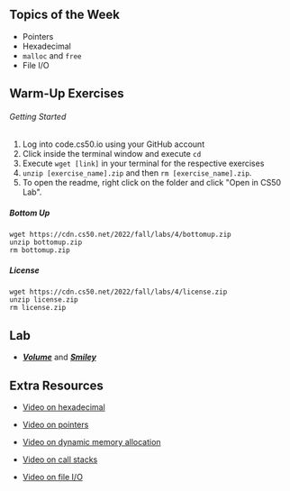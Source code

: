 ## Topics of the Week

- Pointers
- Hexadecimal
- `malloc` and `free`
- File I/O

## Warm-Up Exercises

###### Getting Started 
1. Log into code.cs50.io using your GitHub account 
2. Click inside the terminal window and execute ```cd``` 
3. Execute ```wget [link]``` in your terminal for the respective exercises
4. ```unzip [exercise_name].zip``` and then ```rm [exercise_name].zip```. 
5. To open the readme, right click on the folder and click "Open in CS50 Lab". 


##### Bottom Up 
```
wget https://cdn.cs50.net/2022/fall/labs/4/bottomup.zip
unzip bottomup.zip
rm bottomup.zip
```

##### License
```
wget https://cdn.cs50.net/2022/fall/labs/4/license.zip
unzip license.zip
rm license.zip
```

## Lab

- ***[Volume](https://cs50.harvard.edu/college/2022/fall/labs/4/)*** and ***[Smiley](https://cs50.harvard.edu/college/2022/fall/labs/4/)***

## Extra Resources

- [Video on hexadecimal](https://www.youtube.com/watch?v=u_atXp-NF6w)

- [Video on pointers](https://www.youtube.com/watch?v=XISnO2YhnsY)

- [Video on dynamic memory allocation](https://www.youtube.com/watch?v=xa4ugmMDhiE)

- [Video on call stacks](https://www.youtube.com/watch?v=aCPkszeKRa4)

- [Video on file I/O](https://www.youtube.com/watch?v=bOF-SpEAYgk)
